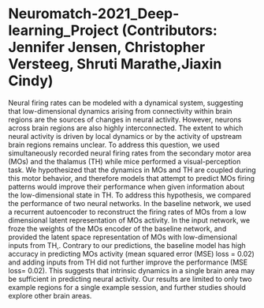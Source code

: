 # Neuromatch-2021_Deep-learning_Project (Contributors: Jennifer Jensen, Christopher Versteeg, Shruti Marathe,Jiaxin Cindy)
   Neural firing rates can be modeled with a dynamical system, suggesting that low-dimensional dynamics arising from connectivity within brain 
 regions are the sources of changes in neural activity. However, neurons across brain regions are also highly interconnected. The extent to which 
 neural activity is driven by local dynamics or by the activity of upstream brain regions remains unclear. To address this question, we used 
 simultaneously recorded neural firing rates from the secondary motor area (MOs) and the thalamus (TH) while mice performed a visual-perception task. 
 We hypothesized that the dynamics in MOs and TH are coupled during this motor behavior, and therefore models that attempt to predict MOs firing patterns
 would improve their performance when given information about the low-dimensional state in TH. To address this hypothesis, we compared the performance of
 two neural networks. In the baseline network, we used a recurrent autoencoder to reconstruct the firing rates of MOs from a low dimensional latent 
 representation of MOs activity. In the input network, we froze the weights of the MOs encoder of the baseline network, and provided the latent space 
 representation of MOs with low-dimensional inputs from TH,. Contrary to our predictions, the baseline model has high accuracy in predicting MOs activity 
 (mean squared error (MSE) loss = 0.02) and adding inputs from TH did not further improve the performance (MSE loss= 0.02). This suggests that intrinsic 
 dynamics in a single brain area may be sufficient in predicting neural activity. Our results are limited to only two example regions for a single example 
 session, and further studies should explore other brain areas.
 



